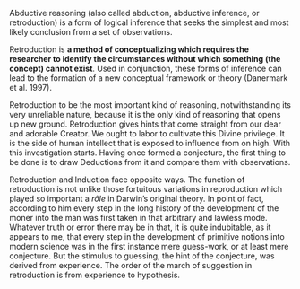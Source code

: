 Abductive reasoning (also called abduction, abductive inference, or retroduction) is a form of logical inference that seeks the simplest and most likely conclusion from a set of observations.

Retroduction is **a method of conceptualizing which requires the researcher to identify the circumstances without which something (the concept) cannot exist**. Used in conjunction, these forms of inference can lead to the formation of a new conceptual framework or theory (Danermark et al. 1997).

Retroduction  to be the most important kind of reasoning, notwithstanding its very unreliable nature, because it is the only kind of reasoning that opens up new ground. Retroduction gives hints that come straight from our dear and adorable Creator. We ought to labor to cultivate this Divine privilege. It is the side of human intellect that is exposed to influence from on high. With this investigation starts. Having once formed a conjecture, the first thing to be done is to draw Deductions from it and compare them with observations.

Retroduction and Induction face opposite ways. The function of retroduction is not unlike those fortuitous variations in reproduction which played so important a _rôle_ in Darwin’s original theory. In point of fact, according to him every step in the long history of the development of the moner into the man was first taken in that arbitrary and lawless mode. Whatever truth or error there may be in that, it is quite indubitable, as it appears to me, that every step in the development of primitive notions into modern science was in the first instance mere guess-work, or at least mere conjecture. But the stimulus to guessing, the hint of the conjecture, was derived from experience. The order of the march of suggestion in retroduction is from experience to hypothesis.